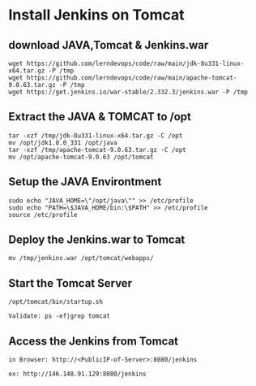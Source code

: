 # Install Jenkins on Tomcat

## download JAVA,Tomcat & Jenkins.war 

```
wget https://github.com/lerndevops/code/raw/main/jdk-8u331-linux-x64.tar.gz -P /tmp
wget https://github.com/lerndevops/code/raw/main/apache-tomcat-9.0.63.tar.gz -P /tmp 
wget https://get.jenkins.io/war-stable/2.332.3/jenkins.war -P /tmp
```

## Extract the JAVA & TOMCAT to /opt
```
tar -xzf /tmp/jdk-8u331-linux-x64.tar.gz -C /opt
mv /opt/jdk1.8.0_331 /opt/java
tar -xzf /tmp/apache-tomcat-9.0.63.tar.gz -C /opt
mv /opt/apache-tomcat-9.0.63 /opt/tomcat
```

## Setup the JAVA Environtment 
```
sudo echo "JAVA_HOME=\"/opt/java\"" >> /etc/profile 
sudo echo "PATH=\$JAVA_HOME/bin:\$PATH" >> /etc/profile
source /etc/profile
```

## Deploy the Jenkins.war to Tomcat 
```
mv /tmp/jenkins.war /opt/tomcat/webapps/
```

## Start the Tomcat Server 
```
/opt/tomcat/bin/startup.sh

Validate: ps -ef|grep tomcat
```

## Access the Jenkins from Tomcat

```
in Browser: http://<PublicIP-of-Server>:8080/jenkins

ex: http://146.148.91.129:8080/jenkins
```
